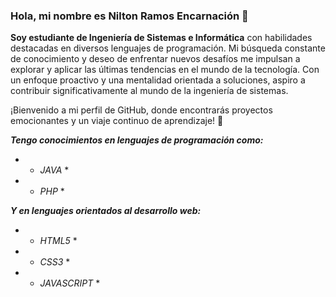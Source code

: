 ### Hola, mi nombre es Nilton Ramos Encarnación 👋

**Soy estudiante de Ingeniería de Sistemas e Informática** con habilidades destacadas en diversos lenguajes de programación. 
Mi búsqueda constante de conocimiento y deseo de enfrentar nuevos desafíos me impulsan a explorar y aplicar las últimas tendencias en el mundo de la tecnología. Con un enfoque proactivo y una mentalidad orientada a soluciones, aspiro a contribuir significativamente al mundo de la ingeniería de sistemas.

¡Bienvenido a mi perfil de GitHub, donde encontrarás proyectos emocionantes y un viaje continuo de aprendizaje! 🚀

***Tengo conocimientos en lenguajes de programación como:***
- * *JAVA* *
- * *PHP* *

***Y en lenguajes orientados al desarrollo web:***
- * *HTML5* *
- * *CSS3* *
- * *JAVASCRIPT* *
